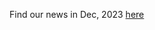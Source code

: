 Find our news in Dec, 2023 [here](https://drive.google.com/uc?id=15DZPDHzjegBhsNPvFBCYwaSCKi1grmR6)
